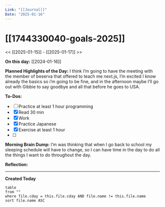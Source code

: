 ```yaml
---
Link: "[[Journal]]"
Date: "2025-01-16"
---
```

# [[1744330040-goals-2025]]

<< [[2025-01-15]] - [[2025-01-17]] >>

**On this day:** [[2024-01-16]]

**Planned Highlights of the Day:**
I think I’m going to have the meeting with the member of beserva that offered to teach me next.js, I’m excited I know already the basics so i’m going to be fine, and in the afternoon maybe I’ll go out with Gibbie to say goodbye and all that before he goes to USA.

**To-Dos:**
- [ ] Practice at least 1 hour programming
- [x] Read 30 min
- [x] Work
- [x] Practice Japanese
- [x] Exercise at least 1 hour
- [ ] 

**Morning Brain Dump:**
I’m was thinking that when I go back to school my sleeping schedule will have to change, so I can have time in the day to do all the things I want to do throughout the day.

**Reflection:**


---
**Created Today**
```dataview
table
from ""
where file.cday = this.file.cday AND file.name != this.file.name
sort file.name ASC
```
